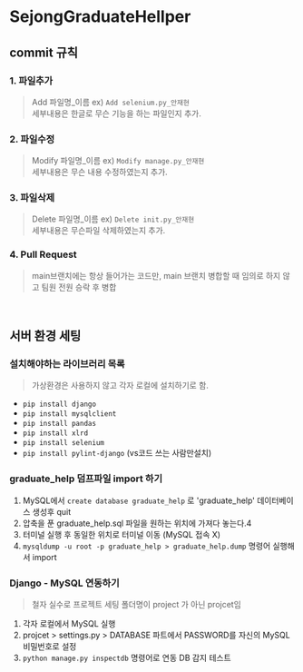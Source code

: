 # SejongGraduateHellper

## commit 규칙

### 1. 파일추가
> Add 파일명_이름 ex) `Add selenium.py_안재현`  
> 세부내용은 한글로 무슨 기능을 하는 파일인지 추가.

### 2. 파일수정

> Modify 파일명_이름 ex) `Modify manage.py_안재현`    
> 세부내용은 무슨 내용 수정하였는지 추가.

### 3. 파일삭제
> Delete 파일명_이름 ex) `Delete init.py_안재현`   
> 세부내용은 무슨파일 삭제하였는지 추가.

### 4. Pull Request
> main브랜치에는 항상 들어가는 코드만, main 브랜치 병합할 때 임의로 하지 않고 팀원 전원 승락 후 병합

<br>

## 서버 환경 세팅

### 설치해야하는 라이브러리 목록
> 가상환경은 사용하지 않고 각자 로컬에 설치하기로 함.
- `pip install django`
- `pip install mysqlclient`
- `pip install pandas`
- `pip install xlrd`
- `pip install selenium`
- `pip install pylint-django` (vs코드 쓰는 사람만설치)

### graduate_help 덤프파일 import 하기
1. MySQL에서 `create database graduate_help` 로 'graduate_help' 데이터베이스 생성후 quit
2. 압축을 푼 graduate_help.sql 파일을 원하는 위치에 가져다 놓는다.4
3. 터미널 실행 후 동일한 위치로 터미널 이동 (MySQL 접속 X)
3. `mysqldump -u root -p graduate_help > graduate_help.dump` 명령어 실행해서 import

### Django - MySQL 연동하기
> 철자 실수로 프로젝트 세팅 폴더명이 project 가 아닌 projcet임
1. 각자 로컬에서 MySQL 실행
2. projcet > settings.py > DATABASE 파트에서 PASSWORD를 자신의 MySQL 비밀번호로 설정
3. `python manage.py inspectdb` 명령어로 연동 DB 감지 테스트
